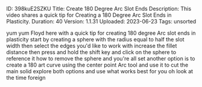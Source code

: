 ID: 398kuE2SZKU
Title: Create 180 Degree Arc Slot Ends
Description: This video shares a quick tip for Creating a 180 Degree Arc Slot Ends in Plasticity.
Duration: 40
Version: 1.1.31
Uploaded: 2023-06-23
Tags: unsorted

yum yum Floyd here with a quick tip for
creating 180 degree Arc slot ends in
plasticity start by creating a sphere
with the radius equal to half the slot
width then select the edges you'd like
to work with increase the fillet
distance then press and hold the shift
key and click on the sphere to reference
it how to remove the sphere and you're
all set another option is to create a
180 art curve using the center point Arc
tool and use it to cut the main solid
explore both options and use what works
best for you oh look at the time
foreign

